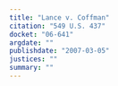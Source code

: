 ```yaml
---
title: "Lance v. Coffman"
citation: "549 U.S. 437"
docket: "06-641"
argdate: ""
publishdate: "2007-03-05"
justices: ""
summary: ""
---
```


